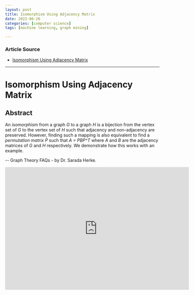 ```yaml
---
layout: post
title: Isomorphism Using Adjacency Matrix
date: 2022-06-26
categories: [computer science]
tags: [machine learning, graph mining]

---
```


### Article Source

* [Isomorphism Using Adjacency Matrix](https://www.youtube.com/watch?v=UCle3Smvh1s)


---

# Isomorphism Using Adjacency Matrix



## Abstract

An *isomorphism* from a graph *G* to a graph *H* is a bijection from the vertex set of *G* to the vertex set of *H* such that adjacency and non-adjacency are preserved.  However, finding such a mapping is also equivalent to find a *permutation matrix P* such that *A = PBP^T* where *A* and *B* are the adjacency matrices of *G* and *H* respectively.  We demonstrate how this works with an example.

-- Graph Theory FAQs - by Dr. Sarada Herke.


<iframe width="600" height="400" src="https://www.youtube.com/embed/UCle3Smvh1s" title="YouTube video player" frameborder="0" allow="accelerometer; autoplay; clipboard-write; encrypted-media; gyroscope; picture-in-picture" allowfullscreen></iframe>